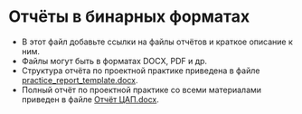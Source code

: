 # Отчёты в бинарных форматах

- В этот файл добавьте ссылки на файлы отчётов и краткое описание к ним.
- Файлы могут быть в форматах DOCX, PDF и др.
- Структура отчёта по проектной практике приведена в файле [practice_report_template.docx](practice_report_template.docx).
- Полный отчёт по проектной практике со всеми материалами приведен в файле [Отчёт ЦАП.docx](Отчёт%20ЦАП.docx).
